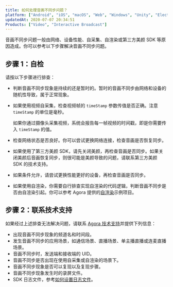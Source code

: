 ```yaml
---
title: 如何处理音画不同步问题？
platform: ["Android", "iOS", "macOS", "Web", "Windows", "Unity", "Electron", "React Native", "Flutter"]
updatedAt: 2020-07-07 20:34:51
Products: ["Video", "Interactive Broadcast"]
---
```


音画不同步问题一般由网络、设备性能、自采集、自渲染或第三方美颜 SDK 等原因造成。你可以参考以下步骤解决音画不同步问题。

## 步骤 1：自检

请按以下步骤进行排查：

- 判断音画不同步现象是持续的还是暂时的。暂时的音画不同步由网络和设备的随机性导致，属于正常现象。

- 如果使用视频自采集，检查视频帧的 `timeStamp` 参数传值是否正确。注意 `timeStamp` 的单位是毫秒。

  <div class="alert note">如果你通过摄像头采集视频，系统会报告每一帧视频的时间戳，即是你需要传入 <code>timeStamp</code> 的值。</div>

- 检查网络状态是否良好。你可以尝试更换网络连接，检查音画是否恢复同步。

- 如果使用了第三方美颜 SDK，请先关闭美颜，再检查音画是否同步。如果关闭美颜后音画恢复同步，则很可能是美颜导致的问题，请联系第三方美颜 SDK 的技术支持。

- 如果条件允许，请尝试更换性能更好的设备，再检查音画是否同步。

- 如果使用自渲染，你需要自行排查实现自渲染的代码逻辑，判断音画不同步是否由自渲染引起。你可以参考 Agora 提供的[自渲染](https://github.com/AgoraIO/Advanced-Video/tree/master/Android/sample-custom-render)示例项目。

## 步骤 2：联系技术支持

如果经过上述排查无法解决问题，请联系 [Agora 技术支持](https://agora-ticket.agora.io/)并提供下列信息：

- 出现音画不同步现象的频道名和时间段。
- 发生音画不同步的应用场景，如通信场景、直播场景、单主播直播或连麦直播场景。
- 音画不同步时，发送端和接收端的 UID。
- 音画不同步是否出现在使用自采集或自渲染的场景下。
- 音画不同步现象是否可以复现以及复现步骤。
- 音画不同步现象发生时的录屏文件。
- SDK 日志文件，参考[如何设置日志文件](https://docs.agora.io/cn/faq/logfile)。
